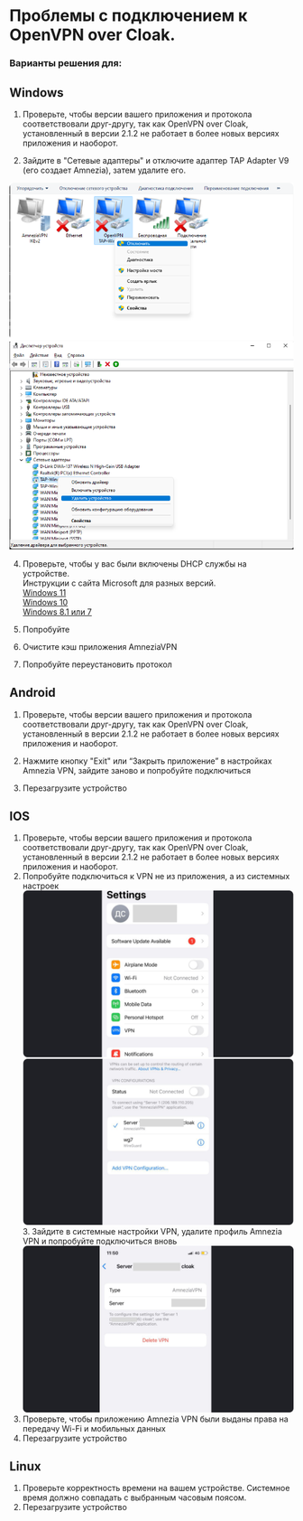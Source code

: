 # Проблемы с подключением к OpenVPN over Cloak.

### Варианты решения для:

## Windows 


1. Проверьте, чтобы версии вашего приложения и протокола соответствовали друг-другу, так как OpenVPN over Cloak, установленный в версии 2.1.2 не работает в более новых версиях приложения и наоборот. 

2. Зайдите в "Сетевые адаптеры" и отключите адаптер TAP Adapter V9 (его создает Amnezia), затем удалите его.

![](https://raw.githubusercontent.com/amnezia-vpn/amnezia.org-content/master/docs/ru/troubleshooting/01_connection_problem_ovpn_cloak/img/ts_cpoc_ru_1.png)
![](https://raw.githubusercontent.com/amnezia-vpn/amnezia.org-content/master/docs/ru/troubleshooting/01_connection_problem_ovpn_cloak/img/ts_cpoc_ru_2.png)

4. Проверьте, чтобы у вас были включены DHCP службы на устройстве.  
   Инструкции с сайта Microsoft для разных версий.\
    [Windows 11] \
    [Windows 10] \
    [Windows 8.1 или 7] 
5. Попробуйте 

5. Очистите кэш приложения AmneziaVPN
6. Попробуйте переустановить протокол


## Android

1. Проверьте, чтобы версии вашего приложения и протокола соответствовали друг-другу, так как OpenVPN over Cloak, установленный в версии 2.1.2 не работает в более новых версиях приложения и наоборот.

2. Нажмите кнопку "Exit" или “Закрыть приложение” в настройках Amnezia VPN, зайдите заново и попробуйте подключиться
3. Перезагрузите устройство


## IOS

1. Проверьте, чтобы версии вашего приложения и протокола соответствовали друг-другу, так как OpenVPN over Cloak, установленный в версии 2.1.2 не работает в более новых версиях приложения и наоборот.
2. Попробуйте подключиться к VPN не из приложения, а из системных настроек
   ![](https://raw.githubusercontent.com/amnezia-vpn/amnezia.org-content/master/docs/ru/troubleshooting/01_connection_problem_ovpn_cloak/img/ts_cpoc_ru_3.png)
   ![](https://raw.githubusercontent.com/amnezia-vpn/amnezia.org-content/master/docs/ru/troubleshooting/01_connection_problem_ovpn_cloak/img/ts_cpoc_ru_4.png)
   3. Зайдите в системные настройки VPN, удалите профиль Amnezia VPN и попробуйте подключиться вновь
   ![](https://raw.githubusercontent.com/amnezia-vpn/amnezia.org-content/master/docs/ru/troubleshooting/01_connection_problem_ovpn_cloak/img/ts_cpoc_ru_5.png)
4. Проверьте, чтобы приложению Amnezia VPN были выданы права на передачу Wi-Fi и мобильных данных
5. Перезагрузите устройство

## Linux
1. Проверьте корректность времени на вашем устройстве. Системное время должно совпадать с выбранным часовым поясом.
2. Перезагрузите устройство

&nbsp;


[Как запустить свой VPN c помощью Amnezia]: ../instructions/0_starter-guide
[Windows 11]: https://support.microsoft.com/ru-ru/windows/%D0%B8%D0%B7%D0%BC%D0%B5%D0%BD%D0%B5%D0%BD%D0%B8%D0%B5-%D0%BF%D0%B0%D1%80%D0%B0%D0%BC%D0%B5%D1%82%D1%80%D0%BE%D0%B2-tcp-ip-bd0a07af-15f5-cd6a-363f-ca2b6f391ace#WindowsVersion=Windows_11
[Windows 10]: https://support.microsoft.com/ru-ru/windows/%D0%B8%D0%B7%D0%BC%D0%B5%D0%BD%D0%B5%D0%BD%D0%B8%D0%B5-%D0%BF%D0%B0%D1%80%D0%B0%D0%BC%D0%B5%D1%82%D1%80%D0%BE%D0%B2-tcp-ip-bd0a07af-15f5-cd6a-363f-ca2b6f391ace#WindowsVersion=Windows_10
[Windows 8.1 или 7]: https://support.microsoft.com/ru-ru/windows/%D0%B8%D0%B7%D0%BC%D0%B5%D0%BD%D0%B5%D0%BD%D0%B8%D0%B5-%D0%BF%D0%B0%D1%80%D0%B0%D0%BC%D0%B5%D1%82%D1%80%D0%BE%D0%B2-tcp-ip-bd0a07af-15f5-cd6a-363f-ca2b6f391ace#WindowsVersion=Windows_8.1_or_Windows_7